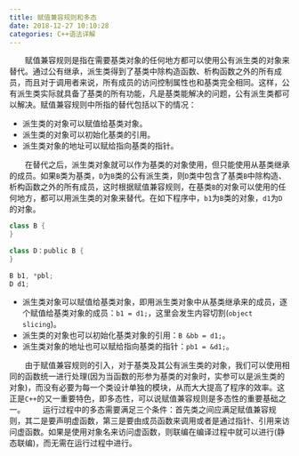 ```yaml
---
title: 赋值兼容规则和多态
date: 2018-12-27 10:10:28
categories: C++语法详解
---
```

&emsp;&emsp;赋值兼容规则是指在需要基类对象的任何地方都可以使用公有派生类的对象来替代。通过公有继承，派生类得到了基类中除构造函数、析构函数之外的所有成员，而且对于调用者来说，所有成员的访问控制属性也和基类完全相同。这样，公有派生类实际就具备了基类的所有功能，凡是基类能解决的问题，公有派生类都可以解决。赋值兼容规则中所指的替代包括以下的情况：

- 派生类的对象可以赋值给基类对象。
- 派生类的对象可以初始化基类的引用。
- 派生类对象的地址可以赋给指向基类的指针。

&emsp;&emsp;在替代之后，派生类对象就可以作为基类的对象使用，但只能使用从基类继承的成员。如果`B`类为基类，`D`为`B`类的公有派生类，则`D`类中包含了基类`B`中除构造、析构函数之外的所有成员，这时根据赋值兼容规则，在基类`B`的对象可以使用的任何地方，都可以用派生类的对象来替代。在如下程序中，`b1`为`B`类的对象，`d1`为`D`的对象。

``` cpp
class B {
}
​
class D：public B {
}
​
B b1, *pbl;
D d1;
```

- 派生类对象可以赋值给基类对象，即用派生类对象中从基类继承来的成员，逐个赋值给基类对象的成员：`b1 = d1;`，这里会发生内容切割(`object slicing`)。
- 派生类的对象也可以初始化基类对象的引用：`B &bb = d1;`。
- 派生类对象的地址也可以赋给指向基类的指针：`pb1 = &d1;`。

&emsp;&emsp;由于赋值兼容规则的引入，对于基类及其公有派生类的对象，我们可以使用相同的函数统一进行处理(因为当函数的形参为基类的对象时，实参可以是派生类的对象)，而没有必要为每一个类设计单独的模块，从而大大提高了程序的效率。这正是`C++`的又一重要特色，即多态性，可以说赋值兼容规则是多态性的重要基础之一。
&emsp;&emsp;运行过程中的多态需要满足三个条件：首先类之间应满足赋值兼容规则，其二是要声明虚函数，第三是要由成员函数来调用或者是通过指针、引用来访问虚函数。如果是使用对象名来访问虚函数，则联编在编译过程中就可以进行(静态联编)，而无需在运行过程中进行。